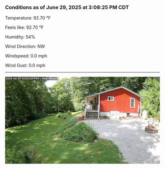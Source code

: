 ### Conditions as of June 29, 2025 at 3:08:25 PM CDT 

Temperature: 92.70 &deg;F

Feels like: 92.70 &deg;F

Humidity: 54%

Wind Direction: NW

Windspeed: 0.0 mph

Wind Gust: 0.0 mph

---

<img src="./images/latest.jpeg"/>

